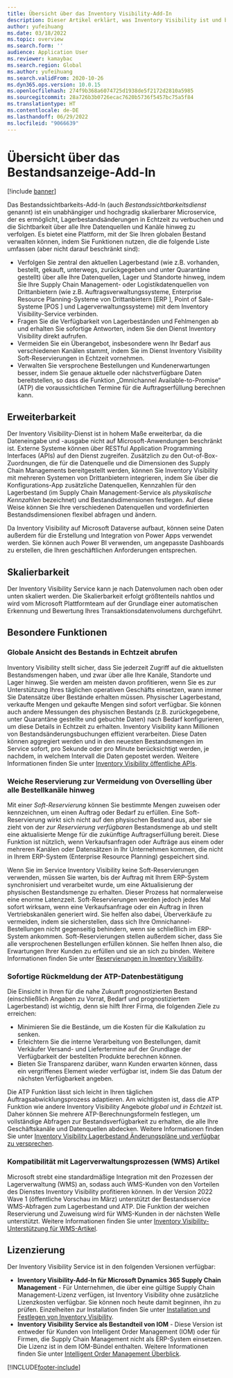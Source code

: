 ```yaml
---
title: Übersicht über das Inventory Visibility-Add-In
description: Dieser Artikel erklärt, was Inventory Visibility ist und beschreibt seine Funktionen.
author: yufeihuang
ms.date: 03/18/2022
ms.topic: overview
ms.search.form: ''
audience: Application User
ms.reviewer: kamaybac
ms.search.region: Global
ms.author: yufeihuang
ms.search.validFrom: 2020-10-26
ms.dyn365.ops.version: 10.0.15
ms.openlocfilehash: 274f9b368a6074725d1938de5f2172d2810a5985
ms.sourcegitcommit: 28a726b3b0726ecac7620b5736f5457bc75a5f84
ms.translationtype: HT
ms.contentlocale: de-DE
ms.lasthandoff: 06/29/2022
ms.locfileid: "9066639"
---
```

# <a name="inventory-visibility-add-in-overview"></a>Übersicht über das Bestandsanzeige-Add-In

[!include [banner](../includes/banner.md)]

Das Bestandssichtbarkeits-Add-In (auch *Bestandssichtbarkeitsdienst* genannt) ist ein unabhängiger und hochgradig skalierbarer Microservice, der es ermöglicht, Lagerbestandsänderungen in Echtzeit zu verbuchen und die Sichtbarkeit über alle Ihre Datenquellen und Kanäle hinweg zu verfolgen. Es bietet eine Plattform, mit der Sie Ihren globalen Bestand verwalten können, indem Sie Funktionen nutzen, die die folgende Liste umfassen (aber nicht darauf beschränkt sind):

- Verfolgen Sie zentral den aktuellen Lagerbestand (wie z.B. vorhanden, bestellt, gekauft, unterwegs, zurückgegeben und unter Quarantäne gestellt) über alle Ihre Datenquellen, Lager und Standorte hinweg, indem Sie Ihre Supply Chain Management- oder Logistikdatenquellen von Drittanbietern (wie z.B. Auftragsverwaltungssysteme, Enterprise Resource Planning-Systeme von Drittanbietern \[ERP \], Point of Sale-Systeme \[POS \] und Lagerverwaltungssysteme) mit dem Inventory Visibility-Service verbinden.
- Fragen Sie die Verfügbarkeit von Lagerbeständen und Fehlmengen ab und erhalten Sie sofortige Antworten, indem Sie den Dienst Inventory Visibility direkt aufrufen.
- Vermeiden Sie ein Überangebot, insbesondere wenn Ihr Bedarf aus verschiedenen Kanälen stammt, indem Sie im Dienst Inventory Visibility Soft-Reservierungen in Echtzeit vornehmen.
- Verwalten Sie versprochene Bestellungen und Kundenerwartungen besser, indem Sie genaue aktuelle oder nächstverfügbare Daten bereitstellen, so dass die Funktion „Omnichannel Available-to-Promise“ (ATP) die voraussichtlichen Termine für die Auftragserfüllung berechnen kann.

## <a name="extensibility"></a>Erweiterbarkeit

Der Inventory Visibility-Dienst ist in hohem Maße erweiterbar, da die Dateneingabe und -ausgabe nicht auf Microsoft-Anwendungen beschränkt ist. Externe Systeme können über RESTful Application Programming Interfaces (APIs) auf den Dienst zugreifen. Zusätzlich zu den Out-of-Box-Zuordnungen, die für die Datenquelle und die Dimensionen des Supply Chain Managements bereitgestellt werden, können Sie Inventory Visibility mit mehreren Systemen von Drittanbietern integrieren, indem Sie über die Konfigurations-App zusätzliche Datenquellen, Kennzahlen für den Lagerbestand (im Supply Chain Management-Service als *physikalische Kennzahlen* bezeichnet) und Bestandsdimensionen festlegen. Auf diese Weise können Sie Ihre verschiedenen Datenquellen und vordefinierten Bestandsdimensionen flexibel abfragen und ändern.

Da Inventory Visibility auf Microsoft Dataverse aufbaut, können seine Daten außerdem für die Erstellung und Integration von Power Apps verwendet werden. Sie können auch Power BI verwenden, um angepasste Dashboards zu erstellen, die Ihren geschäftlichen Anforderungen entsprechen.

## <a name="scalability"></a>Skalierbarkeit

Der Inventory Visibility Service kann je nach Datenvolumen nach oben oder unten skaliert werden. Die Skalierbarkeit erfolgt größtenteils nahtlos und wird vom Microsoft Plattformteam auf der Grundlage einer automatischen Erkennung und Bewertung Ihres Transaktionsdatenvolumens durchgeführt.

## <a name="feature-highlights"></a>Besondere Funktionen

### <a name="get-a-global-view-of-real-time-inventory"></a>Globale Ansicht des Bestands in Echtzeit abrufen

Inventory Visibility stellt sicher, dass Sie jederzeit Zugriff auf die aktuellsten Bestandsmengen haben, und zwar über alle Ihre Kanäle, Standorte und Lager hinweg. Sie werden am meisten davon profitieren, wenn Sie es zur Unterstützung Ihres täglichen operativen Geschäfts einsetzen, wann immer Sie Datensätze über Bestände erhalten müssen. Physischer Lagerbestand, verkaufte Mengen und gekaufte Mengen sind sofort verfügbar. Sie können auch andere Messungen des physischen Bestands (z.B. zurückgegebene, unter Quarantäne gestellte und gebuchte Daten) nach Bedarf konfigurieren, um diese Details in Echtzeit zu erhalten. Inventory Visibility kann Millionen von Bestandsänderungsbuchungen effizient verarbeiten. Diese Daten können aggregiert werden und in den neuesten Bestandsmengen im Service sofort, pro Sekunde oder pro Minute berücksichtigt werden, je nachdem, in welchem Intervall die Daten gepostet werden. Weitere Informationen finden Sie unter [Inventory Visibility öffentliche APIs](inventory-visibility-api.md).

### <a name="soft-reservation-to-avoid-overselling-across-all-order-channels"></a>Weiche Reservierung zur Vermeidung von Overselling über alle Bestellkanäle hinweg

Mit einer *Soft-Reservierung* können Sie bestimmte Mengen zuweisen oder kennzeichnen, um einen Auftrag oder Bedarf zu erfüllen. Eine Soft-Reservierung wirkt sich nicht auf den physischen Bestand aus, aber sie zieht von der *zur Reservierung verfügbaren* Bestandsmenge ab und stellt eine aktualisierte Menge für die zukünftige Auftragserfüllung bereit. Diese Funktion ist nützlich, wenn Verkaufsanfragen oder Aufträge aus einem oder mehreren Kanälen oder Datensätzen in Ihr Unternehmen kommen, die nicht in Ihrem ERP-System (Enterprise Resource Planning) gespeichert sind.

Wenn Sie im Service Inventory Visibility keine Soft-Reservierungen verwenden, müssen Sie warten, bis der Auftrag mit Ihrem ERP-System synchronisiert und verarbeitet wurde, um eine Aktualisierung der physischen Bestandsmenge zu erhalten. Dieser Prozess hat normalerweise eine enorme Latenzzeit. Soft-Reservierungen werden jedoch jedes Mal sofort wirksam, wenn eine Verkaufsanfrage oder ein Auftrag in Ihren Vertriebskanälen generiert wird. Sie helfen also dabei, Überverkäufe zu vermeiden, indem sie sicherstellen, dass sich Ihre Omnichannel-Bestellungen nicht gegenseitig behindern, wenn sie schließlich im ERP-System ankommen. Soft-Reservierungen stellen außerdem sicher, dass Sie alle versprochenen Bestellungen erfüllen können. Sie helfen Ihnen also, die Erwartungen Ihrer Kunden zu erfüllen und sie an sich zu binden. Weitere Informationen finden Sie unter [Reservierungen in Inventory Visibility](inventory-visibility-reservations.md).

### <a name="immediate-response-of-atp-dates-confirmation"></a>Sofortige Rückmeldung der ATP-Datenbestätigung

Die Einsicht in Ihren für die nahe Zukunft prognostizierten Bestand (einschließlich Angaben zu Vorrat, Bedarf und prognostiziertem Lagerbestand) ist wichtig, denn sie hilft Ihrer Firma, die folgenden Ziele zu erreichen:

- Minimieren Sie die Bestände, um die Kosten für die Kalkulation zu senken.
- Erleichtern Sie die interne Verarbeitung von Bestellungen, damit Verkäufer Versand- und Liefertermine auf der Grundlage der Verfügbarkeit der bestellten Produkte berechnen können.
- Bieten Sie Transparenz darüber, wann Kunden erwarten können, dass ein vergriffenes Element wieder verfügbar ist, indem Sie das Datum der nächsten Verfügbarkeit angeben.

Die ATP Funktion lässt sich leicht in Ihren täglichen Auftragsabwicklungsprozess adaptieren. Am wichtigsten ist, dass die ATP Funktion wie andere Inventory Visibility Angebote *global und in Echtzeit* ist. Daher können Sie mehrere ATP-Berechnungsformeln festlegen, um vollständige Abfragen zur Bestandsverfügbarkeit zu erhalten, die alle Ihre Geschäftskanäle und Datenquellen abdecken. Weitere Informationen finden Sie unter [Inventory Visibility Lagerbestand Änderungspläne und verfügbar zu versprechen](inventory-visibility-available-to-promise.md).

### <a name="compatibility-with-warehouse-management-processes-wms-items"></a>Kompatibilität mit Lagerverwaltungsprozessen (WMS) Artikel

Microsoft strebt eine standardmäßige Integration mit den Prozessen der Lagerverwaltung (WMS) an, sodass auch WMS-Kunden von den Vorteilen des Dienstes Inventory Visibility profitieren können. In der Version 2022 Wave 1 (öffentliche Vorschau im März) unterstützt der Bestandsservice WMS-Abfragen zum Lagerbestand und ATP. Die Funktion der weichen Reservierung und Zuweisung wird für WMS-Kunden in der nächsten Welle unterstützt. Weitere Informationen finden Sie unter [Inventory Visibility-Unterstützung für WMS-Artikel](inventory-visibility-whs-support.md).

## <a name="licensing"></a>Lizenzierung

Der Inventory Visibility Service ist in den folgenden Versionen verfügbar:

- **Inventory Visibility-Add-In für Microsoft Dynamics 365 Supply Chain Management** - Für Unternehmen, die über eine gültige Supply Chain Management-Lizenz verfügen, ist Inventory Visibility ohne zusätzliche Lizenzkosten verfügbar. Sie können noch heute damit beginnen, ihn zu prüfen. Einzelheiten zur Installation finden Sie unter [Installation und Festlegen von Inventory Visibility](inventory-visibility-setup.md).
- **Inventory Visibility Service als Bestandteil von IOM** - Diese Version ist entweder für Kunden von Intelligent Order Management (IOM) oder für Firmen, die Supply Chain Management nicht als ERP-System einsetzen. Die Lizenz ist in dem IOM-Bündel enthalten. Weitere Informationen finden Sie unter [Intelligent Order Management Überblick](/dynamics365/intelligent-order-management/overview).

[!INCLUDE[footer-include](../../includes/footer-banner.md)]
